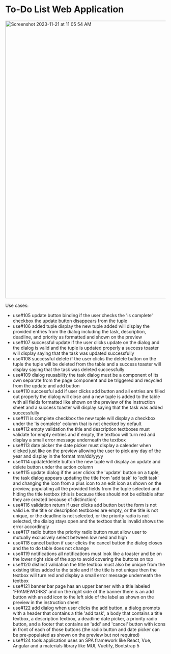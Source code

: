 # To-Do List Web Application
<img width="871" alt="Screenshot 2023-11-21 at 11 05 54 AM" src="https://github.com/nicoguerra18/ToDoApp/assets/139820627/65f77bd0-643d-48ee-bcd6-c36b5e705abd">


Use cases:
- use#105	update button binding	if the user checks the 'is complete' checkbox the update button disappears from the tuple
- use#106	added tuple display	the new tuple added will display the provided entries from the dialog including the task, description, deadline, and priority as formatted and 
  shown on the preview
- use#107	successful update	if the user clicks update on the dialog and the dialog is valid and the tuple is updated properly a success toaster will display saying that the 
  task was updated successfully
- use#108	successful delete	if the user clicks the delete button on the tuple the tuple will be deleted from the table and a success toaster will display saying that the task 
  was deleted successfully
- use#109	dialog reusability	the task dialog must be a component of its own separate from the page component and be triggered and recycled from the update and add button
- use#110	successful add	if user clicks add button and all entries are filled out properly the dialog will close and a new tuple is added to the table with all fields 
  formatted like shown on the preview of the instruction sheet and a success toaster will display saying that the task was added successfully
- use#111	is complete checkbox	the new tuple will display a checkbox under the 'is complete' column that is not checked by default
- use#112	empty validation	the title and description textboxes must validate for empty entries and if empty, the textbox will turn red and display a small error message underneath the textbox
- use#113	date picker	the date picker must display a calender when clicked just like on the preview allowing the user to pick any day of the year and display in the format 
  mm/dd/yyyy
- use#114	update/delete button	the new tuple will display an update and delete button under the action column
- use#115	update dialog	if the user clicks the 'update' button on a tuple, the task dialog appears updating the title from 'add task' to 'edit task' and changing the icon from 
  a plus icon to an edit icon as shown on the preview, populating all the provided fields from the tuple selected and hiding the title textbox (this is because titles should 
  not be editable after they are created because of distinction)
- use#116	validation return	if user clicks add button but the form is not valid i.e. the title or description textboxes are empty, or the title is not unique, or the deadline 
  is not selected, or the priority radio is not selected, the dialog stays open and the textbox that is invalid shows the error accordingly
- use#117	radio button	the priority radio button must allow user to mutually exclusively select between low med and high
- use#118	cancel button	if user clicks the cancel button the dialog closes and the to do table does not change
- use#119	notifications	all notifications must look like a toaster and be on the lower right side of the app to avoid covering the buttons on top
- use#120	distinct validation	the title textbox must also be unique from the existing titles added to the table and if the title is not unique then the textbox will turn red 
  and display a small error message underneath the textbox
- use#121	banner bar	page has an upper banner with a title labeled 'FRAMEWORKS' and on the right side of the banner there is an add button with an add icon to the left side of 
  the label as shown on the preview in the instruction sheet
- use#122	add dialog	when user clicks the add button, a dialog prompts with a header that contains a title 'add task', a body that contains a title textbox, a description 
  textbox, a deadline date picker, a priority radio button, and a footer that contains an 'add' and 'cancel' button with icons in front of each of those buttons (the radio 
  button and date picker can be pre-populated as shown on the preview but not required)
- use#124	tools	application uses an SPA framework like React, Vue, Angular and a materials library like MUI, Vuetify, Bootstrap 5



